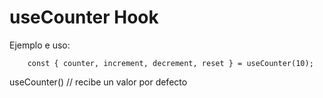 # useCounter Hook

Ejemplo e uso:

```
    const { counter, increment, decrement, reset } = useCounter(10);

```

useCounter() // recibe un valor por defecto
